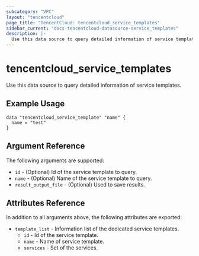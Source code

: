 ```yaml
---
subcategory: "VPC"
layout: "tencentcloud"
page_title: "TencentCloud: tencentcloud_service_templates"
sidebar_current: "docs-tencentcloud-datasource-service_templates"
description: |-
  Use this data source to query detailed information of service templates.
---
```


# tencentcloud_service_templates

Use this data source to query detailed information of service templates.

## Example Usage

```hcl
data "tencentcloud_service_template" "name" {
  name = "test"
}
```

## Argument Reference

The following arguments are supported:

* `id` - (Optional) Id of the service template to query.
* `name` - (Optional) Name of the service template to query.
* `result_output_file` - (Optional) Used to save results.

## Attributes Reference

In addition to all arguments above, the following attributes are exported:

* `template_list` - Information list of the dedicated service templates.
  * `id` - Id of the service template.
  * `name` - Name of service template.
  * `services` - Set of the services.


